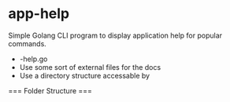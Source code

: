 app-help
========

Simple Golang CLI program to display application help for popular commands.

* <program-name>-help.go
* Use some sort of external files for the docs
* Use a directory structure accessable by <program-name>

=== Folder Structure === 

